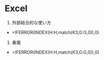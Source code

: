 # Excel
1. 外部結合的な使い方  
* =IFERROR(INDEX(H:H,match(K3,G:G,0)),0)  
  
1. 重複  
* =IFERROR(INDEX(H:H,match(K3,G:G,0)),0)
